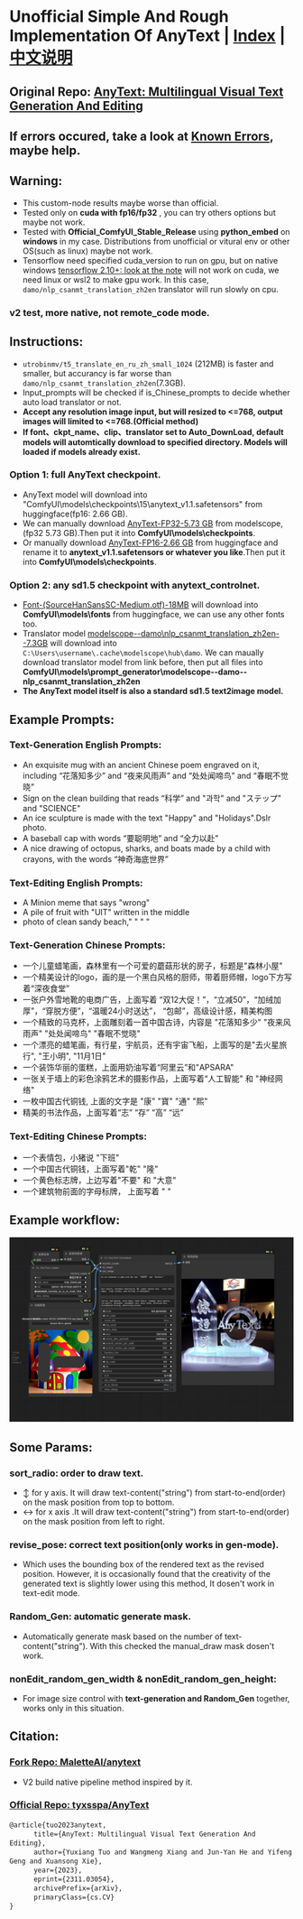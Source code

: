 # Unofficial Simple And Rough Implementation Of AnyText  |  [Index](../README.md)  |  [中文说明](./assets/README-Zh-CN.md)

## Original Repo: [AnyText: Multilingual Visual Text Generation And Editing](https://github.com/tyxsspa/AnyText)

## If errors occured, take a look at [Known Errors](https://github.com/zmwv823/ComfyUI-AnyText/issues/26), maybe help.

## Warning: 
- This custom-node results maybe worse than official. 
- Tested only on **cuda with fp16/fp32** , you can try others options but maybe not work.
- Tested with **Official_ComfyUI_Stable_Release** using **python_embed** on **windows** in my case. Distributions from unofficial or vitural env or other OS(such as linux) maybe not work.
- Tensorflow need specified cuda_version to run on gpu, but on native windows [tensorflow 2.10+: look at the note](https://github.com/tensorflow/tensorflow/releases/tag/v2.11.1) will not work on cuda, we need linux or wsl2 to make gpu work. In this case, `damo/nlp_csanmt_translation_zh2en` translator will run slowly on cpu.
### v2 test, more native, not remote_code mode.

## Instructions:
- `utrobinmv/t5_translate_en_ru_zh_small_1024` (212MB) is faster and smaller, but accurancy is far worse than `damo/nlp_csanmt_translation_zh2en`(7.3GB).
- Input_prompts will be checked if is_Chinese_prompts to decide whether auto load translator or not.
- **Accept any resolution image input, but will resized to <=768, output images will limited to <=768.(Official method)** 
- **If font、ckpt_name、clip、translator set to Auto_DownLoad, default models will automtically download to specified directory. Models will loaded if models already exist.**
### Option 1: full AnyText checkpoint.
- AnyText model will download into "ComfyUI\models\checkpoints\15\anytext_v1.1.safetensors" from huggingface(fp16: 2.66 GB).
- We can manually download [AnyText-FP32-5.73 GB](https://modelscope.cn/models/iic/cv_anytext_text_generation_editing/file/view/master?fileName=anytext_v1.1.ckpt&status=2) from modelscope,(fp32 5.73 GB).Then put it into **ComfyUI\models\checkpoints**.
- Or manually download [AnyText-FP16-2.66 GB](https://huggingface.co/Sanster/AnyText/blob/main/pytorch_model.fp16.safetensors) from huggingface and rename it to **anytext_v1.1.safetensors or whatever you like**.Then put it into **ComfyUI\models\checkpoints**.
### Option 2: any sd1.5 checkpoint with anytext_controlnet.
- [Font-(SourceHanSansSC-Medium.otf)-18MB](https://huggingface.co/Sanster/AnyText/blob/main/SourceHanSansSC-Medium.otf) will download into **ComfyUI\models\fonts** from huggingface, we can use any other fonts too.
- Translator model [modelscope--damo\nlp_csanmt_translation_zh2en--7.3GB](https://www.modelscope.cn/models/iic/nlp_csanmt_translation_zh2en) will download into `C:\Users\username\.cache\modelscope\hub\damo`. We can maually download translator model from link before, then put all files into **ComfyUI\models\prompt_generator\modelscope--damo--nlp_csanmt_translation_zh2en**
- **The AnyText model itself is also a standard sd1.5 text2image model.**
## Example Prompts:
### Text-Generation English Prompts:
- An exquisite mug with an ancient Chinese poem engraved on it, including  “花落知多少” and “夜来风雨声” and “处处闻啼鸟” and “春眠不觉晓”
- Sign on the clean building that reads “科学” and "과학"  and "ステップ" and "SCIENCE"
- An ice sculpture is made with the text "Happy" and "Holidays".Dslr photo.
- A baseball cap with words “要聪明地” and “全力以赴”
- A nice drawing of octopus, sharks, and boats made by a child with crayons, with the words “神奇海底世界”
### Text-Editing English Prompts:
- A Minion meme that says "wrong"
- A pile of fruit with "UIT" written in the middle
- photo of clean sandy beach," " " "
### Text-Generation Chinese Prompts:
- 一个儿童蜡笔画，森林里有一个可爱的蘑菇形状的房子，标题是"森林小屋"
- 一个精美设计的logo，画的是一个黑白风格的厨师，带着厨师帽，logo下方写着“深夜食堂”
- 一张户外雪地靴的电商广告，上面写着 “双12大促！”，“立减50”，“加绒加厚”，“穿脱方便”，“温暖24小时送达”， “包邮”，高级设计感，精美构图
- 一个精致的马克杯，上面雕刻着一首中国古诗，内容是 "花落知多少" "夜来风雨声" "处处闻啼鸟" "春眠不觉晓"
- 一个漂亮的蜡笔画，有行星，宇航员，还有宇宙飞船，上面写的是"去火星旅行", "王小明", "11月1日"
- 一个装饰华丽的蛋糕，上面用奶油写着“阿里云”和"APSARA"
- 一张关于墙上的彩色涂鸦艺术的摄影作品，上面写着“人工智能" 和 "神经网络"
- 一枚中国古代铜钱,  上面的文字是 "康" "寶" "通" "熙"
- 精美的书法作品，上面写着“志” “存” “高” “远”
### Text-Editing Chinese Prompts:
- 一个表情包，小猪说 "下班"
- 一个中国古代铜钱，上面写着"乾" "隆"
- 一个黄色标志牌，上边写着"不要" 和 "大意"
- 一个建筑物前面的字母标牌， 上面写着 " "
## Example workflow:
![workflow](./assets/AnyText-wf.png)

## Some Params:

### sort_radio: order to draw text.

- ↕ for y axis. It will draw text-content("string") from start-to-end(order) on the mask position from top to bottom.
- ↔ for x axis .It will draw text-content("string") from start-to-end(order) on the mask position from left to right.

### revise_pose: correct text position(only works in gen-mode).

- Which uses the bounding box of the rendered text as the revised position. However, it is occasionally found that the creativity of the generated text is slightly lower using this method, It dosen't work in text-edit mode.

### Random_Gen: automatic generate mask.

- Automatically generate mask based on the number of text-content("string"). With this checked the manual_draw mask dosen't work.

### nonEdit_random_gen_width & nonEdit_random_gen_height:

- For image size control with **text-generation and Random_Gen** together, works only in this situation.

## Citation:
### [Fork Repo: MaletteAI/anytext](https://github.com/MaletteAI/anytext)
- V2 build native pipeline method inspired by it.
### [Official Repo: tyxsspa/AnyText](https://github.com/tyxsspa/AnyText)

```
@article{tuo2023anytext,
      title={AnyText: Multilingual Visual Text Generation And Editing}, 
      author={Yuxiang Tuo and Wangmeng Xiang and Jun-Yan He and Yifeng Geng and Xuansong Xie},
      year={2023},
      eprint={2311.03054},
      archivePrefix={arXiv},
      primaryClass={cs.CV}
}
```
